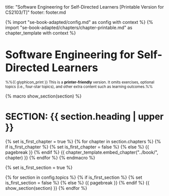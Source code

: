 <frontmatter>
title: "Software Engineering for Self-Directed Learners [Printable Version for CS2103/T]"
footer: footer.md
</frontmatter>

<link rel="stylesheet" href="{{baseUrl}}/book/css/textbook.css">

<div class="website-content">

{% import "se-book-adapted/config.md" as config with context %}
{% import "se-book-adapted/chapters/chapter-printable.md" as chapter_template with context %}

# <big>**Software Engineering for Self-Directed Learners**</big>

<span id="printable-version-description"><small>%%{{ glyphicon_print }} This is a **printer-friendly** version. It omits exercises, optional topics (i.e., four-star topics), and other extra content such as learning outcomes.%%</small></span>

{% macro show_section(section) %}

# **SECTION: {{ section.heading | upper }}**
{% set is_first_chapter = true %}
{% for chapter in section.chapters %}
  {% if is_first_chapter %}
    {% set is_first_chapter = false %}
  {% else %}
{{ pagebreak }}
  {% endif %}
  {{ chapter_template.embed_chapter("../book/", chapter) }}
{% endfor %}
{% endmacro %}

{% set is_first_section = true %}

{% for section in config.topics %}
  {% if is_first_section %}
    {% set is_first_section = false %}
  {% else %}
{{ pagebreak }}
  {% endif %}
  {{ show_section(section) }}
{% endfor %}

</div>
